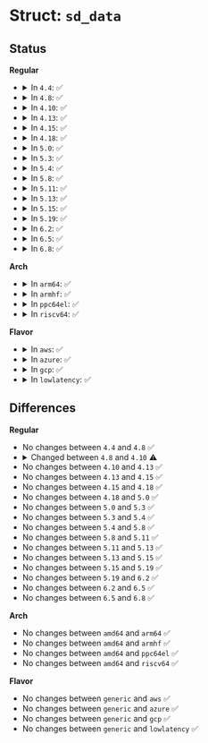 # Struct: <code>sd_data</code>

## Status
<b>Regular</b>
<ul>
<li>
<details>
<summary>In <code>4.4</code>: ✅</summary>

```c
struct sd_data {
    struct sched_domain **sd;
    struct sched_group **sg;
    struct sched_group_capacity **sgc;
};
```
</details>
</li>
<li>
<details>
<summary>In <code>4.8</code>: ✅</summary>

```c
struct sd_data {
    struct sched_domain **sd;
    struct sched_group **sg;
    struct sched_group_capacity **sgc;
};
```
</details>
</li>
<li>
<details>
<summary>In <code>4.10</code>: ✅</summary>

```c
struct sd_data {
    struct sched_domain **sd;
    struct sched_domain_shared **sds;
    struct sched_group **sg;
    struct sched_group_capacity **sgc;
};
```
</details>
</li>
<li>
<details>
<summary>In <code>4.13</code>: ✅</summary>

```c
struct sd_data {
    struct sched_domain **sd;
    struct sched_domain_shared **sds;
    struct sched_group **sg;
    struct sched_group_capacity **sgc;
};
```
</details>
</li>
<li>
<details>
<summary>In <code>4.15</code>: ✅</summary>

```c
struct sd_data {
    struct sched_domain **sd;
    struct sched_domain_shared **sds;
    struct sched_group **sg;
    struct sched_group_capacity **sgc;
};
```
</details>
</li>
<li>
<details>
<summary>In <code>4.18</code>: ✅</summary>

```c
struct sd_data {
    struct sched_domain **sd;
    struct sched_domain_shared **sds;
    struct sched_group **sg;
    struct sched_group_capacity **sgc;
};
```
</details>
</li>
<li>
<details>
<summary>In <code>5.0</code>: ✅</summary>

```c
struct sd_data {
    struct sched_domain **sd;
    struct sched_domain_shared **sds;
    struct sched_group **sg;
    struct sched_group_capacity **sgc;
};
```
</details>
</li>
<li>
<details>
<summary>In <code>5.3</code>: ✅</summary>

```c
struct sd_data {
    struct sched_domain **sd;
    struct sched_domain_shared **sds;
    struct sched_group **sg;
    struct sched_group_capacity **sgc;
};
```
</details>
</li>
<li>
<details>
<summary>In <code>5.4</code>: ✅</summary>

```c
struct sd_data {
    struct sched_domain **sd;
    struct sched_domain_shared **sds;
    struct sched_group **sg;
    struct sched_group_capacity **sgc;
};
```
</details>
</li>
<li>
<details>
<summary>In <code>5.8</code>: ✅</summary>

```c
struct sd_data {
    struct sched_domain **sd;
    struct sched_domain_shared **sds;
    struct sched_group **sg;
    struct sched_group_capacity **sgc;
};
```
</details>
</li>
<li>
<details>
<summary>In <code>5.11</code>: ✅</summary>

```c
struct sd_data {
    struct sched_domain **sd;
    struct sched_domain_shared **sds;
    struct sched_group **sg;
    struct sched_group_capacity **sgc;
};
```
</details>
</li>
<li>
<details>
<summary>In <code>5.13</code>: ✅</summary>

```c
struct sd_data {
    struct sched_domain **sd;
    struct sched_domain_shared **sds;
    struct sched_group **sg;
    struct sched_group_capacity **sgc;
};
```
</details>
</li>
<li>
<details>
<summary>In <code>5.15</code>: ✅</summary>

```c
struct sd_data {
    struct sched_domain **sd;
    struct sched_domain_shared **sds;
    struct sched_group **sg;
    struct sched_group_capacity **sgc;
};
```
</details>
</li>
<li>
<details>
<summary>In <code>5.19</code>: ✅</summary>

```c
struct sd_data {
    struct sched_domain **sd;
    struct sched_domain_shared **sds;
    struct sched_group **sg;
    struct sched_group_capacity **sgc;
};
```
</details>
</li>
<li>
<details>
<summary>In <code>6.2</code>: ✅</summary>

```c
struct sd_data {
    struct sched_domain **sd;
    struct sched_domain_shared **sds;
    struct sched_group **sg;
    struct sched_group_capacity **sgc;
};
```
</details>
</li>
<li>
<details>
<summary>In <code>6.5</code>: ✅</summary>

```c
struct sd_data {
    struct sched_domain **sd;
    struct sched_domain_shared **sds;
    struct sched_group **sg;
    struct sched_group_capacity **sgc;
};
```
</details>
</li>
<li>
<details>
<summary>In <code>6.8</code>: ✅</summary>

```c
struct sd_data {
    struct sched_domain **sd;
    struct sched_domain_shared **sds;
    struct sched_group **sg;
    struct sched_group_capacity **sgc;
};
```
</details>
</li>
</ul>
<b>Arch</b>
<ul>
<li>
<details>
<summary>In <code>arm64</code>: ✅</summary>

```c
struct sd_data {
    struct sched_domain **sd;
    struct sched_domain_shared **sds;
    struct sched_group **sg;
    struct sched_group_capacity **sgc;
};
```
</details>
</li>
<li>
<details>
<summary>In <code>armhf</code>: ✅</summary>

```c
struct sd_data {
    struct sched_domain **sd;
    struct sched_domain_shared **sds;
    struct sched_group **sg;
    struct sched_group_capacity **sgc;
};
```
</details>
</li>
<li>
<details>
<summary>In <code>ppc64el</code>: ✅</summary>

```c
struct sd_data {
    struct sched_domain **sd;
    struct sched_domain_shared **sds;
    struct sched_group **sg;
    struct sched_group_capacity **sgc;
};
```
</details>
</li>
<li>
<details>
<summary>In <code>riscv64</code>: ✅</summary>

```c
struct sd_data {
    struct sched_domain **sd;
    struct sched_domain_shared **sds;
    struct sched_group **sg;
    struct sched_group_capacity **sgc;
};
```
</details>
</li>
</ul>
<b>Flavor</b>
<ul>
<li>
<details>
<summary>In <code>aws</code>: ✅</summary>

```c
struct sd_data {
    struct sched_domain **sd;
    struct sched_domain_shared **sds;
    struct sched_group **sg;
    struct sched_group_capacity **sgc;
};
```
</details>
</li>
<li>
<details>
<summary>In <code>azure</code>: ✅</summary>

```c
struct sd_data {
    struct sched_domain **sd;
    struct sched_domain_shared **sds;
    struct sched_group **sg;
    struct sched_group_capacity **sgc;
};
```
</details>
</li>
<li>
<details>
<summary>In <code>gcp</code>: ✅</summary>

```c
struct sd_data {
    struct sched_domain **sd;
    struct sched_domain_shared **sds;
    struct sched_group **sg;
    struct sched_group_capacity **sgc;
};
```
</details>
</li>
<li>
<details>
<summary>In <code>lowlatency</code>: ✅</summary>

```c
struct sd_data {
    struct sched_domain **sd;
    struct sched_domain_shared **sds;
    struct sched_group **sg;
    struct sched_group_capacity **sgc;
};
```
</details>
</li>
</ul>

## Differences
<b>Regular</b>
<ul>
<li>
No changes between <code>4.4</code> and <code>4.8</code> ✅
</li>
<li>
<details>
<summary>Changed between <code>4.8</code> and <code>4.10</code> ⚠️</summary>
<ul>
<li>
<b>Field added. </b>
<code>struct sched_domain_shared **sds</code>
</li>
</ul>
</details>
</li>
<li>
No changes between <code>4.10</code> and <code>4.13</code> ✅
</li>
<li>
No changes between <code>4.13</code> and <code>4.15</code> ✅
</li>
<li>
No changes between <code>4.15</code> and <code>4.18</code> ✅
</li>
<li>
No changes between <code>4.18</code> and <code>5.0</code> ✅
</li>
<li>
No changes between <code>5.0</code> and <code>5.3</code> ✅
</li>
<li>
No changes between <code>5.3</code> and <code>5.4</code> ✅
</li>
<li>
No changes between <code>5.4</code> and <code>5.8</code> ✅
</li>
<li>
No changes between <code>5.8</code> and <code>5.11</code> ✅
</li>
<li>
No changes between <code>5.11</code> and <code>5.13</code> ✅
</li>
<li>
No changes between <code>5.13</code> and <code>5.15</code> ✅
</li>
<li>
No changes between <code>5.15</code> and <code>5.19</code> ✅
</li>
<li>
No changes between <code>5.19</code> and <code>6.2</code> ✅
</li>
<li>
No changes between <code>6.2</code> and <code>6.5</code> ✅
</li>
<li>
No changes between <code>6.5</code> and <code>6.8</code> ✅
</li>
</ul>
<b>Arch</b>
<ul>
<li>
No changes between <code>amd64</code> and <code>arm64</code> ✅
</li>
<li>
No changes between <code>amd64</code> and <code>armhf</code> ✅
</li>
<li>
No changes between <code>amd64</code> and <code>ppc64el</code> ✅
</li>
<li>
No changes between <code>amd64</code> and <code>riscv64</code> ✅
</li>
</ul>
<b>Flavor</b>
<ul>
<li>
No changes between <code>generic</code> and <code>aws</code> ✅
</li>
<li>
No changes between <code>generic</code> and <code>azure</code> ✅
</li>
<li>
No changes between <code>generic</code> and <code>gcp</code> ✅
</li>
<li>
No changes between <code>generic</code> and <code>lowlatency</code> ✅
</li>
</ul>
